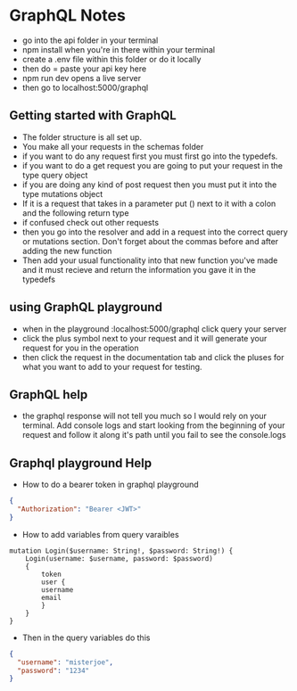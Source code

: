 # GraphQL Notes

* go into the api folder in your terminal
* npm install when you're in there within your terminal
* create a .env file within this folder or do it locally
* then do = paste your api key here
* npm run dev opens a live server
* then go to localhost:5000/graphql

## Getting started with GraphQL

* The folder structure is all set up.
* You make all your requests in the schemas folder
* if you want to do any request first you must first go into the typedefs.
* if you want to do a get request you are going to put your request in the type query object
* if you are doing any kind of post request then you must put it into the type mutations object
* If it is a request that takes in a parameter put () next to it with a colon and the following return type
* if confused check out other requests
* then you go into the resolver and add in a request into the correct query or mutations section. Don't forget about the commas before and after adding the new function
* Then add your usual functionality into that new function you've made and it must recieve and return the information you gave it in the typedefs

## using GraphQL playground

* when in the playground :localhost:5000/graphql click query your server
* click the plus symbol next to your request and it will generate your request for you in the operation
* then click the request in the documentation tab and click the pluses for what you want to add to your request for testing.

## GraphQL help

* the graphql response will not tell you much so I would rely on your terminal. Add console logs and start looking from the beginning of your request and follow it along it's path until you fail to see the console.logs

## Graphql playground Help

* How to do a bearer token in graphql playground

```json
{
  "Authorization": "Bearer <JWT>"
}
```

* How to add variables from query varaibles

```
mutation Login($username: String!, $password: String!) {
    Login(username: $username, password: $password)
    {
        token
        user {
        username
        email
        }
    }
}
```

* Then in the query variables do this 
```json
{
  "username": "misterjoe",
  "password": "1234"
}
```
